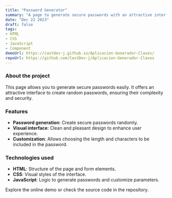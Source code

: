 ```yaml
---
title: "Password Generator"
summary: "A page to generate secure passwords with an attractive interface."
date: "Dec 22 2023"
draft: false
tags:
- HTML
- CSS
- JavaScript
- Component
demoUrl: https://castdev-j.github.io/Aplicacion-Generador-Claves/
repoUrl: https://github.com/CastDev-j/Aplicacion-Generador-Claves
---
```


### About the project  
This page allows you to generate secure passwords easily. It offers an attractive interface to create random passwords, ensuring their complexity and security.

### Features  
- **Password generation**: Create secure passwords randomly.  
- **Visual interface**: Clean and pleasant design to enhance user experience.  
- **Customization**: Allows choosing the length and characters to be included in the password.

### Technologies used  
- **HTML**: Structure of the page and form elements.  
- **CSS**: Visual styles of the interface.  
- **JavaScript**: Logic to generate passwords and customize parameters.  

Explore the online demo or check the source code in the repository.
